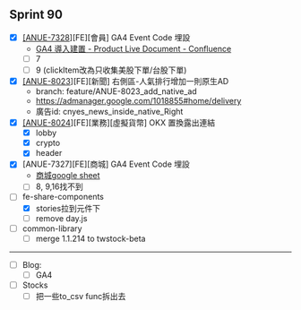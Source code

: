 ## Sprint 90

* [x] [\[ANUE-7328](https://cnyesrd.atlassian.net/browse/ANUE-7328)]\[FE][會員] GA4 Event Code 埋設
	*  [GA4 導入建置 - Product Live Document - Confluence](https://cnyesrd.atlassian.net/wiki/spaces/PS/pages/2007400449/GA4)
	* [ ] 7
	* [ ] 9 (clickItem改為只收集美股下單/台股下單)
* [x] [\[ANUE-8023](https://cnyesrd.atlassian.net/browse/ANUE-8023)]\[FE][新聞] 右側區-人氣排行增加一則原生AD
	* branch: feature/ANUE-8023_add_native_ad
	* https://admanager.google.com/1018855#home/delivery
	* 廣告id: cnyes_news_inside_native_Right
* [x] [\[ANUE-8024]()][FE][業務][虛擬貨幣] OKX 置換露出連結
	* [x] lobby
	* [x] crypto
	* [x] header
 * [x] [ANUE-7327\]\[FE\][商城] GA4 Event Code 埋設
	*  [商城google sheet](https://docs.google.com/spreadsheets/d/1V80W0yDOsY9S3-Ci2nStJDBK9KWBDAjkMfGsA6qzfsg/edit#gid=417379691)
	* [ ] 8, 9,16找不到
* [ ] fe-share-components
	* [x] stories拉到元件下
	* [ ] remove day.js
* [ ] common-library
	* [ ] merge  1.1.214 to twstock-beta
---

* [ ] Blog: 
	* [ ] GA4
* [ ] Stocks
	* [ ] 把一些to_csv func拆出去
